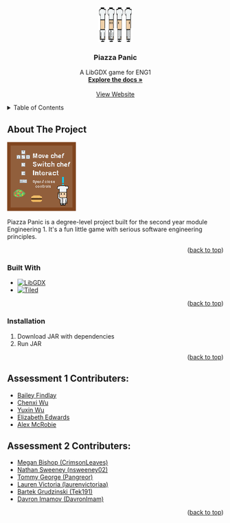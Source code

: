 
<!-- PROJECT LOGO -->
<br />
<div align="center">
  <a href="https://github.com/team13eng1/piazza-panic/">
    <img src="assets/Chef/Chef_normal.png" alt="Logo" width="80" height="80">
  </a>

  <h3 align="center">Piazza Panic</h3>

  <p align="center">
    A LibGDX game for ENG1
    <br />
    <a href="https://github.com/team13eng1/piazza-panic"><strong>Explore the docs »</strong></a>
    <br />
    <br />
    <a href="https://team13eng1.github.io/">View Website</a>
  </p>
</div>



<!-- TABLE OF CONTENTS -->
<details>
  <summary>Table of Contents</summary>
  <ol>
    <li>
      <a href="#about-the-project">About The Project</a>
      <ul>
        <li><a href="#built-with">Built With</a></li>
      </ul>
    </li>
    <li><a href="#acknowledgments">Contributers</a></li>
  </ol>
</details>



<!-- ABOUT THE PROJECT -->
## About The Project

[![Piazza Panic][product-screenshot]](https://github.com/team13eng1/piazza-panic)

Piazza Panic is a degree-level project built for the second year module Engineering 1.
It's a fun little game with serious software engineering principles.

<p align="right">(<a href="#readme-top">back to top</a>)</p>



### Built With

* [![LibGDX][libgdx.js]][libgdx-url]
* [![Tiled][tiled.js]][tiled-url]
<p align="right">(<a href="#readme-top">back to top</a>)</p>

### Installation

1. Download JAR with dependencies
2. Run JAR

<p align="right">(<a href="#readme-top">back to top</a>)</p>

<!-- ACKNOWLEDGMENTS -->
## Assessment 1 Contributers:

* [Bailey Findlay](https://github.com/bailey-f)
* [Chenxi Wu](https://github.com/Chenxwu)
* [Yuxin Wu](https://github.com/Hereward1883)
* [Elizabeth Edwards](https://github.com/lizzy02g)
* [Alex McRobie](https://github.com/PovRos)

## Assessment 2 Contributers:

* [Megan Bishop (CrimsonLeaves)](https://github.com/CrimsonLeaves)
* [Nathan Sweeney (nsweeney02)](https://github.com/nsweeney02)
* [Tommy George (Pangreor)](https://github.com/Pangreor)
* [Lauren Victoria (laurenvictoriaa)](https://github.com/laurenvictoriaa)
* [Bartek Grudzinski (Tek191)](https://github.com/Tek191)
* [Davron Imamov (DavronImam)](https://github.com/DavronImam)

<p align="right">(<a href="#readme-top">back to top</a>)</p>



<!-- MARKDOWN LINKS & IMAGES -->
<!-- https://www.markdownguide.org/basic-syntax/#reference-style-links -->
[product-screenshot]: assets/startImage.png
[libgdx.js]: https://img.shields.io/badge/LibGDX-20232A?style=for-the-badge&logo=libgdx&logoColor=61DAFB
[libgdx-url]: https://libgdx.com/
[tiled.js]: https://img.shields.io/badge/Tiled-20232A?style=for-the-badge&logo=tiled&logoColor=61DAFB
[tiled-url]: https://www.mapeditor.org/
